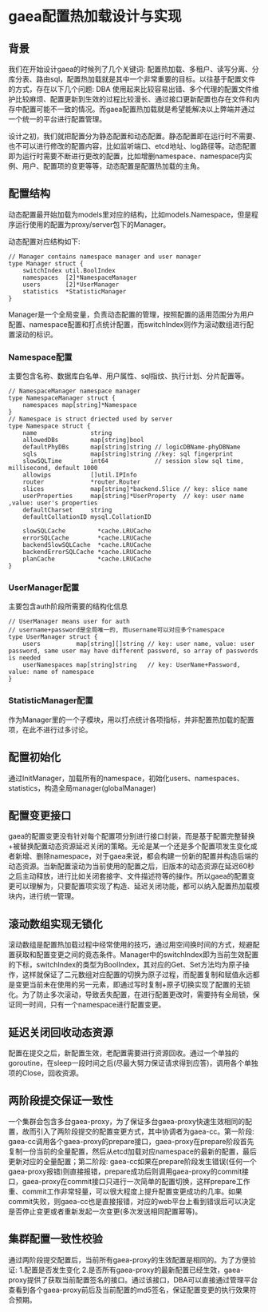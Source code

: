 # gaea配置热加载设计与实现

## 背景

我们在开始设计gaea的时候列了几个关键词: 配置热加载、多租户、读写分离、分库分表、路由sql，配置热加载就是其中一个非常重要的目标。以往基于配置文件的方式，存在以下几个问题: DBA
使用起来比较容易出错、多个代理的配置文件维护比较麻烦、配置更新到生效的过程比较漫长、通过接口更新配置也存在文件和内存中配置可能不一致的情况。而gaea配置热加载就是希望能解决以上弊端并通过一个统一的平台进行配置管理。

设计之初，我们就把配置分为静态配置和动态配置。静态配置即在运行时不需要、也不可以进行修改的配置内容，比如监听端口、etcd地址、log路径等。动态配置即为运行时需要不断进行更改的配置，比如增删namespace、namespace内实例、用户、配置项的变更等等，动态配置是配置热加载的主角。

## 配置结构

动态配置最开始加载为models里对应的结构，比如models.Namespace，但是程序运行使用的配置为proxy/server包下的Manager。

动态配置对应结构如下:

```golang
// Manager contains namespace manager and user manager
type Manager struct {
    switchIndex util.BoolIndex
    namespaces  [2]*NamespaceManager
    users       [2]*UserManager
    statistics  *StatisticManager
}
```

Manager是一个全局变量，负责动态配置的管理，按照配置的适用范围分为用户配置、namespace配置和打点统计配置，而switchIndex则作为滚动数组进行配置滚动的标识。

### Namespace配置

主要包含名称、数据库白名单、用户属性、sql指纹、执行计划、分片配置等。

```golang
// NamespaceManager namespace manager
type NamespaceManager struct {
    namespaces map[string]*Namespace
}
// Namespace is struct driected used by server
type Namespace struct {
    name               string
    allowedDBs         map[string]bool
    defaultPhyDBs      map[string]string // logicDBName-phyDBName
    sqls               map[string]string //key: sql fingerprint
    slowSQLTime        int64             // session slow sql time, millisecond, default 1000
    allowips           []util.IPInfo
    router             *router.Router
    slices             map[string]*backend.Slice // key: slice name
    userProperties     map[string]*UserProperty  // key: user name ,value: user's properties
    defaultCharset     string
    defaultCollationID mysql.CollationID

    slowSQLCache         *cache.LRUCache
    errorSQLCache        *cache.LRUCache
    backendSlowSQLCache  *cache.LRUCache
    backendErrorSQLCache *cache.LRUCache
    planCache            *cache.LRUCache
}
```

### UserManager配置

主要包含auth阶段所需要的结构化信息

```golang
// UserManager means user for auth
// username+password是全局唯一的, 而username可以对应多个namespace
type UserManager struct {
    users          map[string][]string // key: user name, value: user password, same user may have different password, so array of passwords is needed
    userNamespaces map[string]string   // key: UserName+Password, value: name of namespace
}
```

### StatisticManager配置

作为Manager里的一个子模块，用以打点统计各项指标，并非配置热加载的配置项，在此不进行过多讨论。

## 配置初始化

通过InitManager，加载所有的namespace，初始化users、namespaces、statistics，构造全局manager(globalManager)

## 配置变更接口

gaea的配置变更没有针对每个配置项分别进行接口封装，而是基于配置完整替换+被替换配置动态资源延迟关闭的策略。无论是某一个还是多个配置项发生变化或者新增、删除namespace，对于gaea来说，都会构建一份新的配置并构造后端的动态资源。当新配置滚动为当前使用的配置之后，旧版本的动态资源在延迟60秒之后主动释放，进行比如关闭套接字、文件描述符等的操作。所以gaea的配置变更可以理解为，只要配置项实现了构造、延迟关闭功能，都可以纳入配置热加载模块内，进行统一管理。

## 滚动数组实现无锁化

滚动数组是配置热加载过程中经常使用的技巧，通过用空间换时间的方式，规避配置获取和配置变更之间的竟态条件。Manager中的switchIndex即为当前生效配置的下标，switchIndex的类型为BoolIndex，其对应的Get、Set方法均为原子操作，这样就保证了二元数组对应配置的切换为原子过程，而配置复制和赋值永远都是变更当前未在使用的另一元素，即通过写时复制+原子切换实现了配置的无锁化。为了防止多次滚动，导致丢失配置，在进行配置更改时，需要持有全局锁，保证同一时间，只有一个namespace进行配置变更。

## 延迟关闭回收动态资源

配置在提交之后，新配置生效，老配置需要进行资源回收。通过一个单独的goroutine，在sleep一段时间之后(尽最大努力保证请求得到应答)，调用各个单独项的Close，回收资源。

## 两阶段提交保证一致性

一个集群会包含多台gaea-proxy，为了保证多台gaea-proxy快速生效相同的配置，故而引入了两阶段提交的配置变更方式，其中协调者为gaea-cc。第一阶段: gaea-cc调用各个gaea-proxy的prepare接口，gaea-proxy在prepare阶段首先复制一份当前的全量配置，然后从etcd加载对应namespace的最新的配置，最后更新对应的全量配置；第二阶段: gaea-cc如果在prepare阶段发生错误(任何一个gaea-proxy报错)则直接报错，prepare成功后则调用gaea-proxy的commit接口，gaea-proxy在commit接口只进行一次简单的配置切换，这样prepare工作重、commit工作非常轻量，可以很大程度上提升配置变更成功的几率。如果commit失败，则gaea-cc也是直接报错，对应的web平台上看到错误后可以决定是否停止变更或者重新发起一次变更(多次发送相同配置幂等)。

## 集群配置一致性校验

通过两阶段提交配置后，当前所有gaea-proxy的生效配置是相同的。为了方便验证: 1.配置是否发生变化 2.是否所有gaea-proxy的最新配置已经生效，gaea-proxy提供了获取当前配置签名的接口。通过该接口，DBA可以直接通过管理平台查看到各个gaea-proxy前后及当前配置的md5签名，保证配置变更的执行效果符合预期。